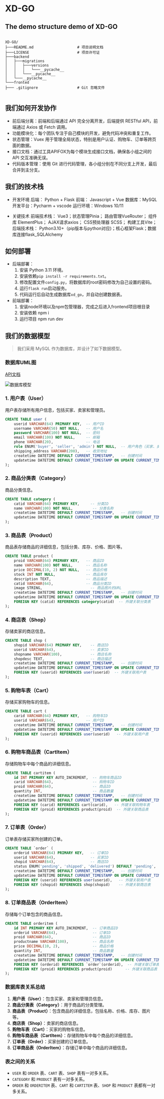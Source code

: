 # XD-GO

## The  demo structure demo of XD-GO

```plaintext

XD-GO/
├───README.md                    # 项目说明文档
├───LICENSE                      # 项目许可证
├───backend
│   ├───migrations
│   │   ├───versions
│   │   │   └───__pycache__
│   │   └───__pycache__
│   └───__pycache__
└───fronted
├─── .gitignore                  # Git 忽略文件


```

## 我们如何开发协作

- 前后端分离：前端和后端通过 API 完全分离开发，后端提供 RESTful API，前端通过 Axios 或 Fetch 调用。
- 功能模块化：每个团队专注于自己模块的开发，避免代码冲突和重复工作。
- 状态管理：Vuex 用于管理全局状态，特别是用户认证、购物车、订单等跨页面的数据。
- 接口文档：通过工具APIFOX为每个模块生成接口文档，确保各小组之间的 API 交互准确无误。
- 代码版本管理：使用 Git 进行代码管理，各小组分别在不同分支上开发，最后合并到主分支。

## 我们的技术栈

- 开发环境
        后端： Python + Flask
        前端： Javascript + Vue
        数据库：MySQL
        开发平台：Pycharm + vscode
        运行环境：Windows 10/11

- 关键技术
        前端技术栈：
        Vue3；状态管理Pinia； 路由管理VueRouter； 组件库 ElementPlus； AJAX请求axios； CSS预处理器 SCSS； 构建工具Vite；
        后端技术栈：
        Python3.10+（pip版本与python对应)；核心框架Flask；数据库连接flask_SQLAlchemy

## 如何部署

- 后端部署：
  1. 安装 Python 3.11 环境。
  2. 安装依赖`pip install -r requirements.txt`。
  3. 修改配置文件`config.py`，将数据库的root密码修改为自己设置的密码。
  4. 运行`flask run`启动服务。
  5. 代码运行后自动生成数据库`xd_go`，并自动创建数据表。
- 前端部署：
  1. 安装node环境以及npm包管理器，完成之后进入frontend项目根目录
  2. 安装依赖 npm i 
  3. 运行项目 npm run dev

## 我们的数据模型

> 我们采用 MySQL 作为数据库，并设计了如下数据模型。

### 数据库UML图

[API文档](https://6745r7mzhv.apifox.cn/)

![数据库模型](https://cdn.nlark.com/yuque/__mermaid_v3/7025a5d6cae195378819ed2ce286bd20.svg)

### 1. **用户表（User）**

用户表存储所有用户信息，包括买家、卖家和管理员。

```sql
CREATE TABLE user (
    userid VARCHAR(64) PRIMARY KEY,  -- 用户ID
    username VARCHAR(50) NOT NULL,   -- 用户名
    password VARCHAR(100) NOT NULL,  -- 密码
    email VARCHAR(100) NOT NULL,     -- 邮箱
    phone VARCHAR(20),               -- 电话
    role ENUM('buyer', 'seller', 'admin') NOT NULL,  -- 用户角色（买家、卖家、管理员）
    shipping_address VARCHAR(200),   -- 收货地址
    createtime DATETIME DEFAULT CURRENT_TIMESTAMP,   -- 创建时间
    updatetime DATETIME DEFAULT CURRENT_TIMESTAMP ON UPDATE CURRENT_TIMESTAMP  -- 更新时间
);
```

### 2. **商品分类表（Category）**

商品分类信息。

```sql
CREATE TABLE category (
    catid VARCHAR(64) PRIMARY KEY,     -- 分类ID
    name VARCHAR(100) NOT NULL,         -- 分类名称
    createtime DATETIME DEFAULT CURRENT_TIMESTAMP,   -- 创建时间
    updatetime DATETIME DEFAULT CURRENT_TIMESTAMP ON UPDATE CURRENT_TIMESTAMP  -- 更新时间
);
```

### 3. **商品表（Product）**

商品表存储商品的详细信息，包括分类、库存、价格、图片等。

```sql
CREATE TABLE product (
    proid VARCHAR(64) PRIMARY KEY,   -- 商品ID
    name VARCHAR(100) NOT NULL,      -- 商品名称
    price DECIMAL(10, 2) NOT NULL,   -- 商品价格
    stock INT NOT NULL,              -- 商品库存
    description TEXT,                -- 商品描述
    catid VARCHAR(64),               -- 商品分类ID
    image STRING,                      -- 商品图片的URL
    createtime DATETIME DEFAULT CURRENT_TIMESTAMP,   -- 创建时间
    updatetime DATETIME DEFAULT CURRENT_TIMESTAMP ON UPDATE CURRENT_TIMESTAMP, -- 更新时间
    FOREIGN KEY (catid) REFERENCES category(catid)  -- 外键关联分类表
);
```

### 4. **商店表（Shop）**

存储卖家的商店信息。

```sql
CREATE TABLE shop (
    shopid VARCHAR(64) PRIMARY KEY,    -- 商店ID
    userid VARCHAR(64),                -- 卖家ID
    shopname VARCHAR(100),             -- 商店名称
    shopdesc TEXT,                     -- 商店描述
    createtime DATETIME DEFAULT CURRENT_TIMESTAMP,   -- 创建时间
    updatetime DATETIME DEFAULT CURRENT_TIMESTAMP ON UPDATE CURRENT_TIMESTAMP, -- 更新时间
    FOREIGN KEY (userid) REFERENCES user(userid)  -- 外键关联用户表
);
```

### 5. **购物车表（Cart）**

存储买家购物车的信息。

```sql
CREATE TABLE cart (
    carid VARCHAR(64) PRIMARY KEY,   -- 购物车ID
    userid VARCHAR(64),              -- 用户ID
    createtime DATETIME DEFAULT CURRENT_TIMESTAMP,   -- 创建时间
    updatetime DATETIME DEFAULT CURRENT_TIMESTAMP ON UPDATE CURRENT_TIMESTAMP, -- 更新时间
    FOREIGN KEY (userid) REFERENCES user(userid)   -- 外键关联用户表
);
```

### 6. **购物车商品表（CartItem）**

存储购物车中每个商品的详细信息。

```sql
CREATE TABLE cartitem (
    id INT PRIMARY KEY AUTO_INCREMENT,  -- 购物车商品ID
    carid VARCHAR(64),                  -- 购物车ID
    proid VARCHAR(64),                  -- 商品ID
    quantity INT,                       -- 商品数量
    createtime DATETIME DEFAULT CURRENT_TIMESTAMP,   -- 创建时间
    updatetime DATETIME DEFAULT CURRENT_TIMESTAMP ON UPDATE CURRENT_TIMESTAMP, -- 更新时间
    FOREIGN KEY (carid) REFERENCES cart(carid),   -- 外键关联购物车表
    FOREIGN KEY (proid) REFERENCES product(proid)  -- 外键关联商品表
);
```

### 7. **订单表（Order）**

订单表存储买家所创建的订单。

```sql
CREATE TABLE `order` (
    orderid VARCHAR(64) PRIMARY KEY,   -- 订单ID
    userid VARCHAR(64),                -- 买家ID
    shopid VARCHAR(64),                -- 商店ID
    status ENUM('pending', 'shipped', 'delivered') DEFAULT 'pending',  -- 订单状态（待发货、已发货、已完成）
    createtime DATETIME DEFAULT CURRENT_TIMESTAMP,   -- 创建时间
    updatetime DATETIME DEFAULT CURRENT_TIMESTAMP ON UPDATE CURRENT_TIMESTAMP, -- 更新时间
    FOREIGN KEY (userid) REFERENCES user(userid),   -- 外键关联用户表
    FOREIGN KEY (shopid) REFERENCES shop(shopid)    -- 外键关联商店表
);
```

### 8. **订单商品表（OrderItem）**

存储每个订单包含的商品信息。

```sql
CREATE TABLE orderitem (
    id INT PRIMARY KEY AUTO_INCREMENT,  -- 订单商品ID
    orderid VARCHAR(64),                -- 订单ID
    proid VARCHAR(64),                  -- 商品ID
    productname VARCHAR(100),           -- 商品名称
    price DECIMAL(10, 2),               -- 商品价格
    quantity INT,                       -- 商品数量
    createtime DATETIME DEFAULT CURRENT_TIMESTAMP,   -- 创建时间
    updatetime DATETIME DEFAULT CURRENT_TIMESTAMP ON UPDATE CURRENT_TIMESTAMP, -- 更新时间
    FOREIGN KEY (orderid) REFERENCES `order`(orderid),  -- 外键关联订单表
    FOREIGN KEY (proid) REFERENCES product(proid)      -- 外键关联商品表
);
```

### 数据库表关系总结

1. **用户表（User）**：包含买家、卖家和管理员信息。
2. **商品分类表（Category）**：用于商品的分类管理。
3. **商品表（Product）**：包含商品的详细信息，包括名称、价格、库存、图片等。
4. **商店表（Shop）**：卖家的商店信息。
5. **购物车表（Cart）**：买家的购物车信息。
6. **购物车商品表（CartItem）**：存储购物车中每个商品的详细信息。
7. **订单表（Order）**：买家创建的订单信息。
8. **订单商品表（OrderItem）**：存储订单中每个商品的详细信息。

### 表之间的关系

- `USER` 和 `ORDER` 表、`CART` 表、`SHOP` 表有一对多关系。
- `CATEGORY` 和 `PRODUCT` 表有一对多关系。
- `ORDER` 和 `ORDERITEM` 表、`CART` 和 `CARTITEM` 表、`SHOP` 和 `PRODUCT` 表都有一对多关系。
